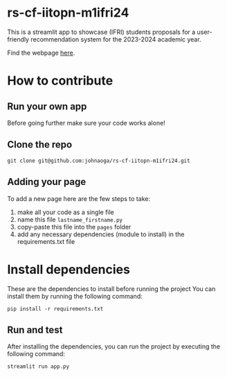 # rs-cf-iitopn-m1ifri24

This is a streamlit app to showcase (IFRI) students proposals for a user-friendly recommendation system for the 2023-2024 academic year.

Find the webpage [here]().

# How to contribute
## Run your own app
 Before going further make sure your code works alone!

## Clone the repo
```{bash}
git clone git@github.com:johnaoga/rs-cf-iitopn-m1ifri24.git
```

## Adding your page
To add a new page here are the few steps to take:

1. make all your code as a single file
2. name this file `lastname_firstname.py`
3. copy-paste this file into the `pages` folder
4. add any necessary dependencies (module to install) in the requirements.txt file

# Install dependencies
These are the dependencies to install before running the project
You can install them by running the following command:

```{bash}
pip install -r requirements.txt
```

## Run and test
After installing the dependencies, you can run the project by executing the following command:

```{bash}
streamlit run app.py
```

